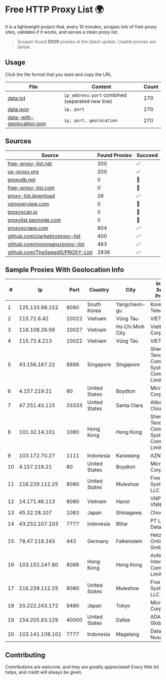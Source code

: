
# Free HTTP Proxy List 🌍

It is a lightweight project that, every 10 minutes, scrapes lots of free-proxy sites, validates if it works, and serves a clean proxy list.


> Scraper found **5029** proxies at the latest update. Usable proxies are below.

## Usage

Click the file format that you want and copy the URL.


|File|Content|Count|
|----|-------|-----|
|[data.txt](https://raw.githubusercontent.com/themiralay/Proxy-List-World/master/data.txt)|`ip_address:port` combined (seperated new line)|270|
|[data.json](https://raw.githubusercontent.com/themiralay/Proxy-List-World/master/data.json)|`ip, port`|270|
|[data-with-geolocation.json](https://raw.githubusercontent.com/themiralay/Proxy-List-World/master/data-with-geolocation.json)|`ip, port, geolocation`|270|

## Sources

|Source|Found Proxies|Succeed|
|------|-------------|-------|
|[free-proxy-list.net](https://free-proxy-list.net)|300|✅|
|[us-proxy.org](https://www.us-proxy.org)|200|✅|
|[proxydb.net](http://proxydb.net)|0|🚫|
|[free-proxy-list.com](https://free-proxy-list.com/?page=&port=&type%5B%5D=http&type%5B%5D=https&up_time=0&search=Search)|0|🚫|
|[proxy-list.download](https://www.proxy-list.download/HTTP)|26|✅|
|[vpnoverview.com](https://vpnoverview.com/privacy/anonymous-browsing/free-proxy-servers)|0|🚫|
|[proxyscan.io](https://www.proxyscan.io)|0|🚫|
|[proxylist.geonode.com](https://proxylist.geonode.com/api/proxy-list?limit=300&page=1&sort_by=lastChecked&sort_type=desc&protocols=http,https)|0|🚫|
|[proxyscrape.com](https://api.proxyscrape.com/v2/?request=displayproxies&protocol=http&timeout=10000&country=all&ssl=all&anonymity=all)|804|✅|
|[github.com/clarketm/proxy-list](https://raw.githubusercontent.com/clarketm/proxy-list/master/proxy-list-raw.txt)|400|✅|
|[github.com/monosans/proxy-list](https://raw.githubusercontent.com/monosans/proxy-list/main/proxies/http.txt)|463|✅|
|[github.com/TheSpeedX/PROXY-List](https://raw.githubusercontent.com/TheSpeedX/PROXY-List/master/http.txt)|2836|✅|


## Sample Proxies With Geolocation Info

|#|Ip|Port|Country|City|Internet Service Provider|
|-|--|----|-------|----|-------------------------|
|1|125.133.98.152|8080|South Korea|Yangcheon-gu|Korea Telecom|
|2|115.72.6.42|10022|Vietnam|Vũng Tàu|VIETELmetro|
|3|116.108.26.56|10027|Vietnam|Ho Chi Minh City|Viettel Corporation|
|4|115.72.4.213|10022|Vietnam|Vũng Tàu|VIETELmetro|
|5|43.156.167.22|8888|Singapore|Singapore|Shenzhen Tencent Computer Systems Company Limited|
|6|4.157.219.21|80|United States|Boydton|Microsoft Corporation|
|7|47.251.43.115|33333|United States|Santa Clara|Alibaba Cloud LLC|
|8|101.32.14.101|1080|Hong Kong|Hong Kong|Shenzhen Tencent Computer Systems Company Limited|
|9|103.172.70.27|1111|Indonesia|Karawang|AZNET|
|10|4.157.219.21|80|United States|Boydton|Microsoft Corporation|
|11|216.229.112.25|8080|United States|Muleshoe|Five Area Systems, LLC|
|12|14.171.46.113|8080|Vietnam|Hanoi|VNPT-VNNIC|
|13|45.32.28.107|1083|Japan|Shinagawa|Choopa|
|14|43.252.107.103|7777|Indonesia|Blitar|PT Lintas Data Prima|
|15|78.47.118.243|443|Germany|Falkenstein|Hetzner Online GmbH|
|16|103.152.247.80|8088|Hong Kong|Hong Kong|Aofei Data International Company Limited|
|17|216.229.112.25|8080|United States|Muleshoe|Five Area Systems, LLC|
|18|20.222.243.172|9480|Japan|Tokyo|Microsoft Corporation|
|19|154.205.83.129|40000|United States|Dallas|ADA Digital Global Inc|
|20|103.141.109.101|7777|Indonesia|Magelang|Data Buana Nusantara|



## Contributing

Contributions are welcome, and they are greatly appreciated! Every
little bit helps, and credit will always be given.

